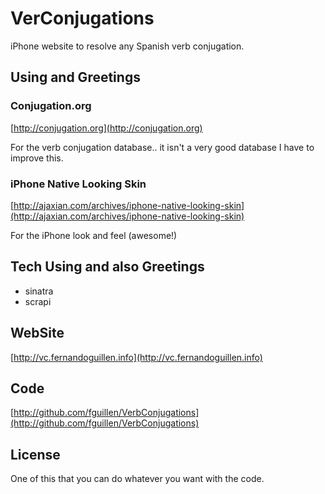 VerConjugations
=========
iPhone website to resolve any Spanish verb conjugation.

Using and Greetings
---------
### Conjugation.org
[http://conjugation.org](http://conjugation.org)

For the verb conjugation database.. it isn't a very good database I have to improve this.

### iPhone Native Looking Skin
[http://ajaxian.com/archives/iphone-native-looking-skin](http://ajaxian.com/archives/iphone-native-looking-skin)

For the iPhone look and feel (awesome!)

Tech Using and also Greetings
----------
+ sinatra
+ scrapi

WebSite
----------
[http://vc.fernandoguillen.info](http://vc.fernandoguillen.info)

Code
----------
[http://github.com/fguillen/VerbConjugations](http://github.com/fguillen/VerbConjugations)

License
----------
One of this that you can do whatever you want with the code.


